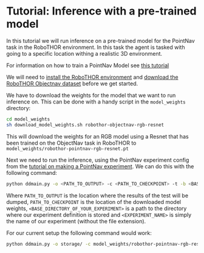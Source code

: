 # Tutorial: Inference with a pre-trained model

In this tutorial we will run inference on a pre-trained model for the PointNav task
in the RoboTHOR environment. In this task the agent is tasked with going to a specific location
withing  a realistic 3D environment.

For information on how to train a PointNav Model see [this tutorial](training-a-pointnav-model.md)

We will need to [install the RoboTHOR environment](../installation/installation-allenact.md) and [download the 
RoboTHOR Objectnav dataset](../installation/download-datasets.md) before we get started.

We have to download the weights for the model that we want to run inference on.
This can be done with a handy script in the `model_weights` directory:
```bash
cd model_weights
sh download_model_weights.sh robothor-objectnav-rgb-resnet
```
This will download the weights for an RGB model using a Resnet that has been
trained on the ObjectNav task in RoboTHOR to `model_weights/robothor-pointnav-rgb-resnet.pt`

Next we need to run the inference, using the PointNav experiment config from the [tutorial on making a PointNav experiment](training-a-pointnav-model.md).
We can do this with the following command:

```bash
python ddmain.py -o <PATH_TO_OUTPUT> -c <PATH_TO_CHECKPOINT> -t -b <BASE_DIRECTORY_OF_YOUR_EXPERIMENT> <EXPERIMENT_NAME>
```

Where `PATH_TO_OUTPUT` is the location where the results of the test will be dumped, `PATH_TO_CHECKPOINT` is the 
location of the downloaded model weights, `<BASE_DIRECTORY_OF_YOUR_EXPERIMENT>` is a path to the directory where 
our experiment definition is stored and `<EXPERIMENT_NAME>` is simply the name of our experiment
(without the file extension).
 
 For our current setup the following command would work:
 
 ```bash
 python ddmain.py -o storage/ -c model_weights/robothor-pointnav-rgb-resnet.pt -t -b projects/tutorials pointnav_robothor_rgb_ddppo
```

